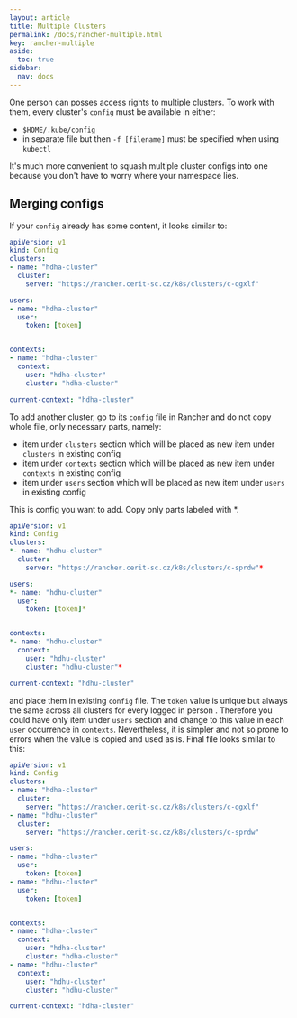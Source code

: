 ```yaml
---
layout: article
title: Multiple Clusters
permalink: /docs/rancher-multiple.html
key: rancher-multiple
aside:
  toc: true
sidebar:
  nav: docs
---
```


One person can posses access rights to multiple clusters. To work with them, every cluster's `config` must be available in either:
- `$HOME/.kube/config`
- in separate file but then `-f [filename]` must be specified when using `kubectl`

It's much more convenient to squash multiple cluster configs into one because you don't have to worry where your namespace lies. 

## Merging configs
If your `config` already has some content, it looks similar to:

```yaml
apiVersion: v1
kind: Config
clusters:
- name: "hdha-cluster"
  cluster:
    server: "https://rancher.cerit-sc.cz/k8s/clusters/c-qgxlf"

users:
- name: "hdha-cluster"
  user:
    token: [token]


contexts:
- name: "hdha-cluster"
  context:
    user: "hdha-cluster"
    cluster: "hdha-cluster"

current-context: "hdha-cluster"
```

To add another cluster, go to its `config` file in Rancher and do not copy whole file, only necessary parts, namely:
- item under `clusters` section which will be placed as new item under `clusters` in existing config
- item under `contexts` section which will be placed as new item under `contexts` in existing config
- item under `users` section which will be placed as new item under `users` in existing config
 
This is config you want to add. Copy only parts labeled with *.

```yaml
apiVersion: v1
kind: Config
clusters:
*- name: "hdhu-cluster"
  cluster:
    server: "https://rancher.cerit-sc.cz/k8s/clusters/c-sprdw"*

users:
*- name: "hdhu-cluster"
  user:
    token: [token]*


contexts:
*- name: "hdhu-cluster"
  context:
    user: "hdhu-cluster"
    cluster: "hdhu-cluster"*

current-context: "hdhu-cluster"
```

and place them in existing `config` file. The `token` value is unique but always the same across all clusters for every logged in person .
Therefore you could have only item under `users` section and change to this value in each `user` occurrence in `contexts`. Nevertheless, it is simpler and not so prone to errors when the value is copied and used as is.
Final file looks similar to this:

```yaml
apiVersion: v1
kind: Config
clusters:
- name: "hdha-cluster"
  cluster:
    server: "https://rancher.cerit-sc.cz/k8s/clusters/c-qgxlf"
- name: "hdhu-cluster"
  cluster:
    server: "https://rancher.cerit-sc.cz/k8s/clusters/c-sprdw"

users:
- name: "hdha-cluster"
  user:
    token: [token]
- name: "hdhu-cluster"
  user:
    token: [token]


contexts:
- name: "hdha-cluster"
  context:
    user: "hdha-cluster"
    cluster: "hdha-cluster"
- name: "hdhu-cluster"
  context:
    user: "hdhu-cluster"
    cluster: "hdhu-cluster"

current-context: "hdha-cluster"
```
